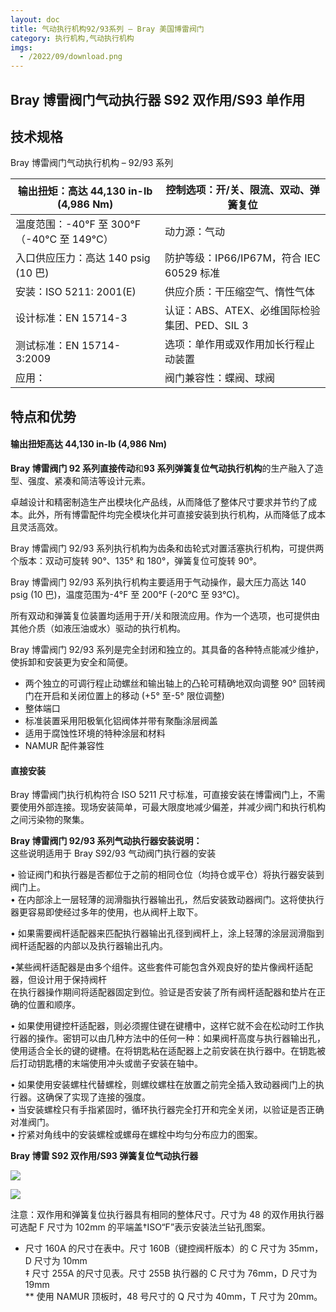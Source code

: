 ```yaml
---
layout: doc
title: 气动执行机构92/93系列 – Bray 美国博雷阀门
category: 执行机构,气动执行机构
imgs:
  - /2022/09/download.png
---
```


## Bray 博雷阀门气动执行器 S92 双作用/S93 单作用

## 技术规格

Bray 博雷阀门气动执行机构 – 92/93 系列

| 输出扭矩：高达 44,130 in-lb (4,986 Nm)      | 控制选项：开/关、限流、双动、弹簧复位         |
| ------------------------------------------- | --------------------------------------------- |
| 温度范围：\-40°F 至 300°F（-40°C 至 149°C） | 动力源：气动                                  |
| 入口供应压力：高达 140 psig (10 巴)         | 防护等级：IP66/IP67M，符合 IEC 60529 标准     |
| 安装：ISO 5211: 2001(E)                     | 供应介质：干压缩空气、惰性气体                |
| 设计标准：EN 15714-3                        | 认证：ABS、ATEX、必维国际检验集团、PED、SIL 3 |
| 测试标准：EN 15714-3:2009                   | 选项：单作用或双作用加长行程止动装置          |
| 应用：                                      | 阀门兼容性：蝶阀、球阀                        |

## 特点和优势

#### 输出扭矩高达 44,130 in-lb (4,986 Nm)

**Bray 博雷阀门 92 系列直接传动**和**93 系列弹簧复位气动执行机构**的生产融入了造型、强度、紧凑和简洁等设计元素。

卓越设计和精密制造生产出模块化产品线，从而降低了整体尺寸要求并节约了成本。此外，所有博雷配件均完全模块化并可直接安装到执行机构，从而降低了成本且灵活高效。

Bray 博雷阀门 92/93 系列执行机构为齿条和齿轮式对置活塞执行机构，可提供两个版本：双动可旋转 90°、135° 和 180°，弹簧复位可旋转 90°。

Bray 博雷阀门 92/93 系列执行机构主要适用于气动操作，最大压力高达 140 psig (10 巴)，温度范围为-4°F 至 200°F (-20°C 至 93°C)。

所有双动和弹簧复位装置均适用于开/关和限流应用。作为一个选项，也可提供由其他介质（如液压油或水）驱动的执行机构。

Bray 博雷阀门 92/93 系列是完全封闭和独立的。其具备的各种特点能减少维护，使拆卸和安装更为安全和简便。

- 两个独立的可调行程止动螺丝和输出轴上的凸轮可精确地双向调整 90° 回转阀门在开启和关闭位置上的移动 (+5° 至-5° 限位调整)
- 整体端口
- 标准装置采用阳极氧化铝阀体并带有聚酯涂层阀盖
- 适用于腐蚀性环境的特种涂层和材料
- NAMUR 配件兼容性

#### 直接安装

Bray 博雷阀门执行机构符合 ISO 5211 尺寸标准，可直接安装在博雷阀门上，不需要使用外部连接。现场安装简单，可最大限度地减少偏差，并减少阀门和执行机构之间污染物的聚集。

**Bray 博雷阀门 92/93 系列气动执行器安装说明：**  
这些说明适用于 Bray S92/93 气动阀门执行器的安装

• 验证阀门和执行器是否都位于之前的相同仓位（均持仓或平仓）将执行器安装到阀门上。  
• 在内部涂上一层轻薄的润滑脂执行器输出孔，然后安装致动器阀门。这将使执行器更容易即使经过多年的使用，也从阀杆上取下。

• 如果需要阀杆适配器来匹配执行器输出孔径到阀杆上，涂上轻薄的涂层润滑脂到阀杆适配器的内部以及执行器输出孔内。

•某些阀杆适配器是由多个组件。这些套件可能包含外观良好的垫片像阀杆适配器，但设计用于保持阀杆  
在执行器操作期间将适配器固定到位。验证是否安装了所有阀杆适配器和垫片在正确的位置和顺序。

• 如果使用键控杆适配器，则必须握住键在键槽中，这样它就不会在松动时工作执行器的操作。密钥可以由几种方法中的任何一种：如果阀杆高度与执行器输出孔，使用适合全长的键的键槽。在将钥匙粘在适配器上之前安装在执行器中。在钥匙被后打动钥匙槽的末端使用冲头或凿子安装在轴中。

• 如果使用安装螺柱代替螺栓，则螺纹螺柱在放置之前完全插入致动器阀门上的执行器。这确保了实现了连接的强度。  
• 当安装螺栓只有手指紧固时，循环执行器完全打开和完全关闭，以验证是否正确对准阀门。  
• 拧紧对角线中的安装螺栓或螺母在螺栓中均匀分布应力的图案。

**Bray 博雷 S92 双作用/S93 弹簧复位气动执行器**

![](/2022/10/%E6%88%AA%E5%B1%8F2022-10-14-%E4%B8%8A%E5%8D%8811.22.12-1024x429.png)

![](/2022/10/%E6%88%AA%E5%B1%8F2022-10-14-%E4%B8%8A%E5%8D%8811.22.21-1024x466.png)

注意：双作用和弹簧复位执行器具有相同的整体尺寸。尺寸为 48 的双作用执行器可选配 F 尺寸为 102mm 的平端盖†ISO“F”表示安装法兰钻孔图案。

- 尺寸 160A 的尺寸在表中。尺寸 160B（键控阀杆版本）的 C 尺寸为 35mm，D 尺寸为 10mm  
  ‡ 尺寸 255A 的尺寸见表。尺寸 255B 执行器的 C 尺寸为 76mm，D 尺寸为 19mm  
  \*\* 使用 NAMUR 顶板时，48 号尺寸的 Q 尺寸为 40mm，T 尺寸为 20mm。
